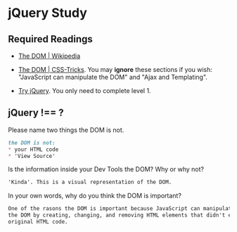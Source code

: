 # jQuery Study

## Required Readings

-   [The DOM | Wikipedia](https://en.wikipedia.org/wiki/Document_Object_Model)

-   [The DOM | CSS-Tricks](https://css-tricks.com/dom/). You may **ignore**
    these sections if you wish: "JavaScript can manipulate the DOM" and "Ajax
    and Templating".

-   [Try jQuery](http://try.jquery.com/). You only need to complete level 1.

## jQuery !== ?

Please name two things the DOM is not.

```md
the DOM is not:
* your HTML code
* 'View Source'
```

Is the information inside your Dev Tools the DOM? Why or why not?

```md
'Kinda'. This is a visual representation of the DOM.
```

In your own words, why do you think the DOM is important?

```md
One of the rasons the DOM is important because JavaScript can manipulate
the DOM by creating, changing, and removing HTML elements that didn't exist in your
original HTML code.
```

